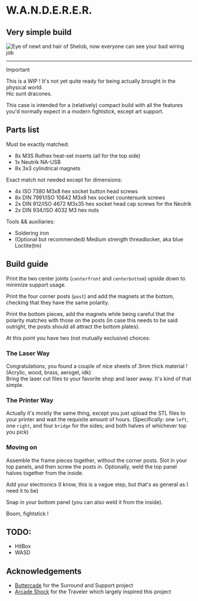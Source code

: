 # W.A.N.D.E.R.E.R.
## Very simple build

![Eye of newt and hair of Shelob, now everyone can see your bad wiring job](../img/wanderer.png)

---

> [!IMPORTANT]
> This is a WIP ! It's not yet quite ready for being actually brought in the physical world.  
> Hic sunt dracones.

This case is intended for a (relatively) compact build with all the features you'd normally expect in a modern fightstick, except art support.


## Parts list

Must be exactly matched:

- 8x M3S Ruthex heat-set inserts (all for the top side)
- 1x Neutrik NA-USB
- 8x 3x3 cylindrical magnets

Exact match not needed except for dimensions:

- 4x ISO 7380 M3x8 hex socket button head screws
- 8x DIN 7991/ISO 10642 M3x8 hex socket countersunk screws
- 2x DIN 912/ISO 4672 M3x35 hex socket head cap screws for the Neutrik
- 2x DIN 934/ISO 4032 M3 hex nuts

Tools && auxiliaries:

- Soldering iron
- (Optional but recommended) Medium strength threadlocker, aka blue Loctite(tm)

## Build guide

Print the two center joints (`centerfront` and `centerbottom`) upside down to minimize support usage.

Print the four corner posts (`post`) and add the magnets at the bottom, checking that they have the same polarity.

Print the bottom pieces, add the magnets while being careful that the polarity matches with those on the posts (in case this needs to be said outright, the posts should all attract the bottom plates).

At this point you have two (not mutually exclusive) choices:

### The Laser Way

Congratulations, you found a couple of nice sheets of 3mm thick material ! (Acrylic, wood, brass, aerogel, idk)  
Bring the laser cut files to your favorite shop and laser away. It's kind of that simple.

### The Printer Way

Actually it's mostly the same thing, except you just upload the STL files to your printer and wait the requisite amount of hours. (Specifically: one `left`, one `right`, and four `bridge` for the sides; and both halves of whichever top you pick)

### Moving on

Assemble the frame pieces together, without the corner posts. Slot in your top panels, and then screw the posts in. Optionally, weld the top panel halves together from the inside.

Add your electronics (I know, this is a vague step, but that's as general as I need it to be)

Snap in your bottom panel (you can also weld it from the inside).

Boom, fightstick !

## TODO:

- HitBox
- WASD

## Acknowledgements

- [Buttercade](https://www.etsy.com/shop/BUTTERCADE) for the Surround and Support project
- [Arcade Shock](https://arcadeshock.com/products/fs-traveler-acrylic-controller-case-choose-type) for the Traveler which largely inspired this project
